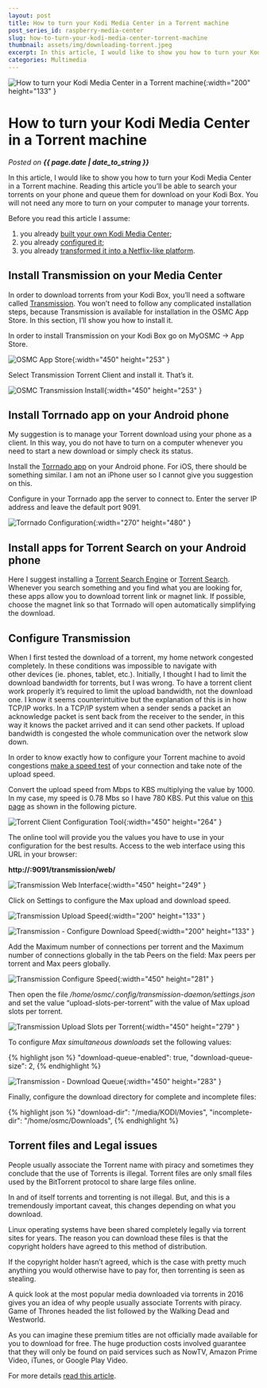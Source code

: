 ```yaml
---
layout: post
title: How to turn your Kodi Media Center in a Torrent machine
post_series_id: raspberry-media-center
slug: how-to-turn-your-kodi-media-center-torrent-machine
thumbnail: assets/img/downloading-torrent.jpeg
excerpt: In this article, I would like to show you how to turn your Kodi Media Center in a Torrent machine.
categories: Multimedia
---
```


![How to turn your Kodi Media Center in a Torrent machine](assets/img/downloading-torrent.jpeg){:width="200" height="133" }

# How to turn your Kodi Media Center in a Torrent machine
_Posted on **{{ page.date | date_to_string }}**_

In this article, I would like to show you how to turn your Kodi Media Center in a Torrent machine. Reading this article you’ll be able to search your torrents on your phone and queue them for download on your Kodi Box. You will not need any more to turn on your computer to manage your torrents.

Before you read this article I assume:

1.  you already [built your own Kodi Media Center](raspberry-media-center);
2.  you already [configured it](how-to-configure-kodi-media-center);
3.  you already [transformed it into a Netflix-like platform](kodi-box-media-library).

## Install Transmission on your Media Center

In order to download torrents from your Kodi Box, you’ll need a software called [Transmission](https://transmissionbt.com/). You won’t need to follow any complicated installation steps, because Transmission is available for installation in the OSMC App Store. In this section, I’ll show you how to install it.

In order to install Transmission on your Kodi Box go on MyOSMC -> App Store.

![OSMC App Store](assets/img//Kodi_App_Store.png){:width="450" height="253" }

Select Transmission Torrent Client and install it. That’s it.

![OSMC Transmission Install](assets/img/Kodi_Transmission_Install.png){:width="450" height="253" }

## Install Torrnado app on your Android phone

My suggestion is to manage your Torrent download using your phone as a client. In this way, you do not have to turn on a computer whenever you need to start a new download or simply check its status.

Install the [Torrnado app](https://play.google.com/store/apps/details?id=com.gabordemko.torrnado&hl=it) on your Android phone. For iOS, there should be something similar. I am not an iPhone user so I cannot give you suggestion on this.

Configure in your Torrnado app the server to connect to. Enter the server IP address and leave the default port 9091.

![Torrnado Configuration](assets/img/Torrnardo-Configuration-270x480.png){:width="270" height="480" }

## Install apps for Torrent Search on your Android phone

Here I suggest installing a [Torrent Search Engine](https://play.google.com/store/apps/details?id=com.paolod.torrentsearch2&hl=it) or [Torrent Search](https://play.google.com/store/apps/details?id=it.nm.torrentsearch&hl=it). Whenever you search something and you find what you are looking for, these apps allow you to download torrent link or magnet link. If possible, choose the magnet link so that Torrnado will open automatically simplifying the download.

## Configure Transmission

When I first tested the download of a torrent, my home network congested completely. In these conditions was impossible to navigate with other devices (ie. phones, tablet, etc.). Initially, I thought I had to limit the download bandwidth for torrents, but I was wrong. To have a torrent client work properly it’s required to limit the upload bandwidth, not the download one. I know it seems counterintuitive but the explanation of this is in how TCP/IP works. In a TCP/IP system when a sender sends a packet an acknowledge packet is sent back from the receiver to the sender, in this way it knows the packet arrived and it can send other packets. If upload bandwidth is congested the whole communication over the network slow down.

In order to know exactly how to configure your Torrent machine to avoid congestions [make a speed test](https://www.speedtest.net/) of your connection and take note of the upload speed.

Convert the upload speed from Mbps to KBS multiplying the value by 1000. In my case, my speed is 0.78 Mbs so I have 780 KBS. Put this value on [this page](http://infinite-source.de/az/az-calc.html) as shown in the following picture.

![Torrent Client Configuration Tool](assets/img/Torrent-Client-Configuration-Tool.png){:width="450" height="264" }

The online tool will provide you the values you have to use in your configuration for the best results. Access to the web interface using this URL in your browser:

**http://<your IP address>:9091/transmission/web/**

![Transmission Web Interface](assets/img/Transmission-Web-Interface.png){:width="450" height="249" }

Click on Settings to configure the Max upload and download speed.

![Transmission Upload Speed](assets/img/Transmission-Upload-Speed.png){:width="200" height="133" }

![Transmission - Configure Download Speed](assets/img/Transmission-Configure-Download-Speed.png){:width="200" height="133" }

Add the Maximum number of connections per torrent and the Maximum number of connections globally in the tab Peers on the field: Max peers per torrent and Max peers globally.

![Transmission Configure Speed](assets/img/Transmission-Configure-Speed.png){:width="450" height="281" }

Then open the file _/home/osmc/.config/transmission-daemon/settings.json_ and set the value “upload-slots-per-torrent” with the value of Max upload slots per torrent.

![Transmission Upload Slots per Torrent](assets/img/Transmission-Upload-Slots-per-Torrent.png){:width="450" height="279" }

To configure _Max simultaneous downloads_ set the following values:

{% highlight json %}
"download-queue-enabled": true,
"download-queue-size": 2,
{% endhighlight %}

![Transmission - Download Queue](assets/img/Transmission-Download-Queue.png){:width="450" height="283" }

Finally, configure the download directory for complete and incomplete files:

{% highlight json %}
"download-dir": "/media/KODI/Movies",
"incomplete-dir": "/home/osmc/Downloads",
{% endhighlight %}

## Torrent files and Legal issues

People usually associate the Torrent name with piracy and sometimes they conclude that the use of Torrents is illegal. Torrent files are only small files used by the BitTorrent protocol to share large files online.

In and of itself torrents and torrenting is not illegal. But, and this is a tremendously important caveat, this changes depending on what you download.

Linux operating systems have been shared completely legally via torrent sites for years. The reason you can download these files is that the copyright holders have agreed to this method of distribution.

If the copyright holder hasn’t agreed, which is the case with pretty much anything you would otherwise have to pay for, then torrenting is seen as stealing.

A quick look at the most popular media downloaded via torrents in 2016 gives you an idea of why people usually associate Torrents with piracy. Game of Thrones headed the list followed by the Walking Dead and Westworld.

As you can imagine these premium titles are not officially made available for you to download for free. The huge production costs involved guarantee that they will only be found on paid services such as NowTV, Amazon Prime Video, iTunes, or Google Play Video.

For more details [read this article](http://www.pcadvisor.co.uk/feature/internet/are-torrents-legal-3653709/).